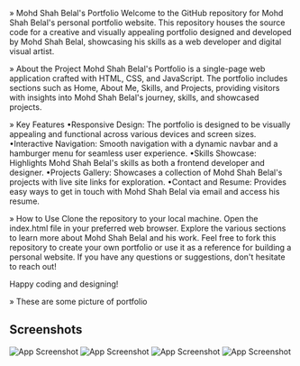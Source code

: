 » Mohd Shah Belal's Portfolio
Welcome to the GitHub repository for Mohd Shah Belal's personal portfolio website. This repository houses the source code for a creative and visually appealing portfolio designed and developed by Mohd Shah Belal, showcasing his skills as a web developer and digital visual artist.

» About the Project
Mohd Shah Belal's Portfolio is a single-page web application crafted with HTML, CSS, and JavaScript. The portfolio includes sections such as Home, About Me, Skills, and Projects, providing visitors with insights into Mohd Shah Belal's journey, skills, and showcased projects.

» Key Features
•Responsive Design: The portfolio is designed to be visually appealing and functional across various devices and screen sizes.
•Interactive Navigation: Smooth navigation with a dynamic navbar and a hamburger menu for seamless user experience.
•Skills Showcase: Highlights Mohd Shah Belal's skills as both a frontend developer and designer.
•Projects Gallery: Showcases a collection of Mohd Shah Belal's projects with live site links for exploration.
•Contact and Resume: Provides easy ways to get in touch with Mohd Shah Belal via email and access his resume.

» How to Use
Clone the repository to your local machine.
Open the index.html file in your preferred web browser.
Explore the various sections to learn more about Mohd Shah Belal and his work.
Feel free to fork this repository to create your own portfolio or use it as a reference for building a personal website. If you have any questions or suggestions, don't hesitate to reach out!

Happy coding and designing!

» These are some picture of portfolio


## Screenshots

![App Screenshot](https://screenshot/Screenshot1.png)
![App Screenshot](https://screenshot/Screenshot2.png)
![App Screenshot](https://screenshot/Screenshot3.png)
![App Screenshot](https://screenshot/Screenshot4.png)

